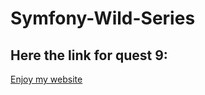 # Symfony-Wild-Series

## Here the link for quest 9:

[Enjoy my website](https://www.loom.com/share/129c186072b24e7297d23ffb4fc226ac)
